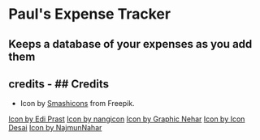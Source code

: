 # Paul's Expense Tracker

## Keeps a database of your expenses as you add them

## credits - ## Credits

- Icon by [Smashicons](https://www.freepik.com/search#uuid=0907adee-8111-4c67-ab08-6abf8c54480b) from Freepik.

<a href="https://www.freepik.com/search">Icon by Edi Prast</a>
<a href="https://www.freepik.com/search">Icon by nangicon</a>
<a href="https://www.freepik.com/search">Icon by Graphic Nehar</a>
<a href="https://www.freepik.com/search">Icon by Icon Desai</a>
<a href="https://www.freepik.com/search">Icon by NajmunNahar</a>

